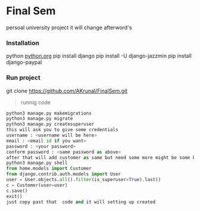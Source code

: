 # Final Sem
persoal university project it will change afterword's
### Installation
python [python.org](htttp://www.python.org)
pip install django
pip install -U django-jazzmin
pip install django-paypal
### Run project
git clone https://github.com/AKrunal/FinalSem.git
>runnig code
```python
python3 manage.py makemigrations
python3 manage.py migrate
python3 manage.py createsuperuser
this will ask you to give some credentials
username : <username will be here>
email : <email id if you want>
password : <your password>
conform password : <same password as above>
after that will add customer as same but need some more might be some bug
python3 manage.py shell 
from home.models import Customer
from django.contrib.auth.models import User
user = User.objects.all().filter(is_superuser=True).last()
c = Customer(user=user)
c.save()
exit()
just copy past that  code and it will setting up created

